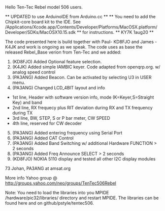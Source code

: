 Hello Ten-Tec Rebel model 506 users.

** UPDATED to use ArduinoIDE from Arduino.cc **
** You need to add the Chipkit-core board kit to the IDE. See /Applications/Xcode.app/Contents/Developer/Platforms/MacOSX.platform/Developer/SDKs/MacOSX10.15.sdk
** for instructions.
** KY7K 1aug20 **

The code presented here is build together with Paul- KD8FJO and James - K4JK and work is ongoing as we speak. The code uses as base the released Rebel_Base verion from Ten-Tec and we added:

1. (KD8FJO) Added Optional feature selection. 
2. (K4JK) Added simple IAMBIC keyer. Code adapted from openqrp.org. w/ analog speed control
3. (PA3ANG) Added Beacon. Can be activated by selecting U3 in USER menu. 
4. (PA3ANG) Changed LCD_4BIT layout and info
  - 1st line, Header with software version info, mode (K=Keyer,S=Straight Key) and band
  - 2nd line, RX frequecy plus RIT deviation during RX and TX frequency during TX 
  - 3rd line, BW, STEP, S or P bar meter, CW SPEED
  - 4th line, reserved for CW decoder
5. (PA3ANG) Added entering frequency using Serial Port
6. (PA3ANG) Added CAT Control
7. (PA3ANG) Added Band Switching w/ additional Hardware  FUNCTION > 2 seconds
8. (PA3ANG) Added Freq Announce SELECT > 2 seconds
9. (KD8FJO) NOKIA 5110 display and tested all other I2C display modules

73 Johan, PA3ANG   at amsat.org

More info Yahoo group @ http://groups.yahoo.com/neo/groups/TenTec506Rebel

Note: You need to load the libraries into you MPIDE /hardware/pic32/libraries/  directory and restart MPIDE. The libraries can be found here and on github/pstyle/tentec506.
